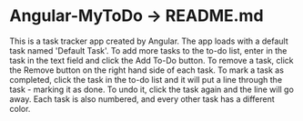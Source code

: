 # Angular-MyToDo -> README.md

This is a task tracker app created by Angular. The app loads with a default task named 'Default Task'. To add more tasks to the to-do list, enter in the task in the text field and click the Add To-Do button. To remove a task, click the Remove button on the right hand side of each task. To mark a task as completed, click the task in the to-do list and it will put a line through the task - marking it as done. To undo it, click the task again and the line will go away. Each task is also numbered, and every other task has a different color.